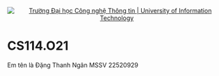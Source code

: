 <p align="center">
  <a href="https://www.uit.edu.vn/" title="Trường Đại học Công nghệ Thông tin" style="border: 5;">
    <img src= "https://media.discordapp.net/attachments/1212730697421299763/1214239375118962698/image.pngex=65f8638a&is=65e5ee8a&hm=5cda754652281260f45bf8f0a88649d84d3cc0c0dc0c80653c5366c1c2a7d539&=&format=webp&quality=lossless&width=2160&height=504" alt="Trường Đại học Công nghệ Thông tin | University of Information Technology">
  </a>
</p>

# CS114.O21
Em tên là Đặng Thanh Ngân 
MSSV 22520929
